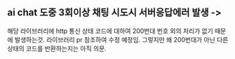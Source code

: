 ## ai chat 도중 3회이상 채팅 시도시 서버응답에러 발생 ->

해당 라이브러리에 http 통신 상태 코드에 대하여 200번대 번호 외의 처리가 없기 때문에 발생하는것.
라이브러리 pr 참조하여 수정 예정임. 그렇지만 왜 200번대가 아닌 다른상태의 코드를 반환하는지는 아직 의문.
